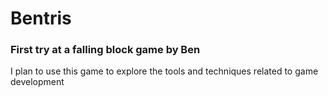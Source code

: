 #  Bentris
### First try at a falling block game by Ben
I plan to use this game to explore the tools and techniques related to game development

